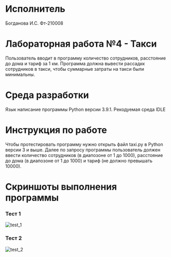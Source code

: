 # Исполнитель
Богданова И.С. Фт-210008
# Лабораторная работа №4 - Такси
Пользователь вводит в программу количество сотрудников, расстояние до дома и тариф за 1 км. Программа должна вывести рассадкк сотрудников в такси, чтобы суммарные затраты на такси были минимальны.
# Среда разработки
Язык написание программы Python версии 3.9.1. Рекодуемая среда IDLE
# Инструкция по работе
Чтобы протестировать программу нужно открыть файл taxi.py в Python версии 3 и выше. Далее по запросу программы пользователь должен ввести количество сотрудников (в диапозоне от 1 до 1000), расстояние до дома (в диапозоне от 1 до 1000) и тариф (не должно превышать 10000).
# Скриншоты выполнения программы
### Тест 1
![test_1](https://user-images.githubusercontent.com/113433209/193453697-a70a57f3-fd03-4451-bf14-a70f0fa11bf7.jpg)
### Тест 2
![test_2](https://user-images.githubusercontent.com/113433209/193453702-65334360-9523-47e0-87f5-5235aacf52c1.jpg)
